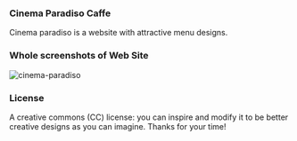 ### Cinema Paradiso Caffe
   Cinema paradiso is a website with attractive menu designs.
    
    
### Whole screenshots of Web Site
   ![cinema-paradiso](https://user-images.githubusercontent.com/69867926/212620210-701b81e0-6b2f-4def-971b-021d3b8ac032.png)



### License
   A creative commons (CC) license: you can inspire and modify it to be better creative designs as you can imagine.
   Thanks for your time!
    
